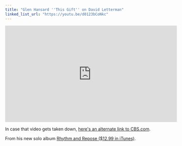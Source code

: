 ```yaml
---
title: "Glen Hansard ''This Gift'' on David Letterman"
linked_list_url: "https://youtu.be/d0123bCoNkc"
---
```

<p><iframe width="560" height="315" src="https://www.youtube.com/embed/d0123bCoNkc" frameborder="0" allowfullscreen></iframe></p>
<p>In case that video gets taken down, <a href="https://www.cbs.com/late_night/late_show/video/?pid=xH7jraGsPsJi">here's an alternate link to CBS.com</a>.</p>
<p>From his new solo album <a href="https://target.georiot.com/Proxy.ashx?grid=9646&id=6PFrOqNV4B8&offerid=162397&type=3&subid=0&tmpid=3664&RD_PARM1=http%253A%252F%252Fitunes.apple.com%252Fca%252Falbum%252Frhythm-repose-deluxe-edition%252Fid535622376%253Fuo%253D4%2526partnerId%253D30" target="itunes_store">Rhythm and Repose  ($12.99 in iTunes)</a>.</p>
